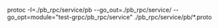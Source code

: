 

protoc -I=./pb_rpc/service/pb --go_out=./pb_rpc/service/ --go_opt=module="test-grpc/pb_rpc/service" ./pb_rpc/service/pb/*.proto